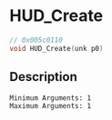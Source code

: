 # HUD_Create
```c
// 0x005c0110
void HUD_Create(unk p0)
```
## Description
```
Minimum Arguments: 1
Maximum Arguments: 1
```
